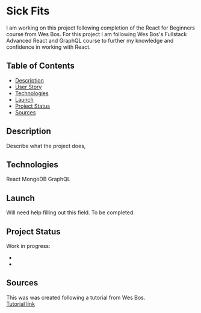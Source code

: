 # Sick Fits

I am working on this project following completion of the React for Beginners course from Wes Bos. For this project I am following Wes Bos's Fullstack Advanced React and GraphQL course to further my knowledge and confidence in working with React.

## Table of Contents

- [Description](#description)
- [User Story](#user_story)
- [Technologies](#technologies)
- [Launch](#launch)
- [Project Status](#project-status)
- [Sources](#sources)

## Description

Describe what the project does,

## Technologies

React
MongoDB
GraphQL

## Launch

Will need help filling out this field. To be completed.

## Project Status

Work in progress:

-
-

## Sources

This was was created following a tutorial from Wes Bos.  
[Tutorial link](https://advancedreact.com/)
